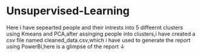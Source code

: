 # Unsupervised-Learning


Here i have sepearted people and their intrests into 5 diffeernt clusters using Kmeans and PCA,after assinging people into clusters,i have created a csv file named
cleaned_data.csv,which i have used to generate the report using PowerBi,here is a glimpse of the report ↓

